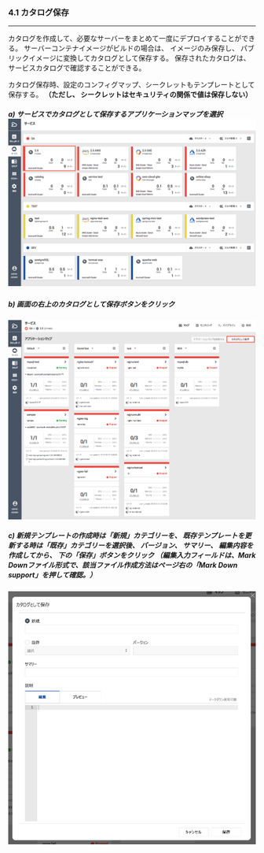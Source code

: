 ### 4.1 カタログ保存

---

カタログを作成して、必要なサーバーをまとめて一度にデプロイすることができる。 サーバーコンテナイメージがビルドの場合は、 イメージのみ保存し、 パブリックイメージに変換してカタログとして保存する。 保存されたカタログは、 サービスカタログで確認することができる。


カタログ保存時、設定のコンフィグマップ、シークレットもテンプレートとして保存する。 **（ただし、 シークレットはセキュリティの関係で値は保存しない）**


##### a\) サービスでカタログとして保存するアプリケーションマップを選択![](/assets/JP/2.5/4.1_1.png)

##### b\) 画面の右上のカタログとして保存ボタンをクリック
![](/assets/JP/2.5/4.1_2.png)

##### c\) 新規テンプレートの作成時は「新規」カテゴリーを、 既存テンプレートを更新する時は「既存」カテゴリーを選択後、 バージョン、 サマリー、 編集内容を作成してから、 下の「保存」ボタンをクリック （編集入力フィールドは、Mark Downファイル形式で、該当ファイル作成方法はページ右の「Mark Down support」を押して確認。）
![](/assets/JP/2.5/4.1_3.png)



